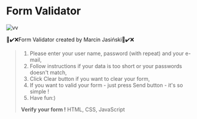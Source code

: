 # Form Validator

![vv](https://user-images.githubusercontent.com/27773815/157445371-b2e8e764-b9ea-4e6e-ba1d-cdeee1d71dc6.jpg)


📝✔️❌Form Validator created by Marcin Jasiński📝✔️❌


>1. Please enter your user name, password (with repeat) and your e-mail,
>2. Follow instructions if your data is too short or your passwords doesn't match,
>3. Click Clear button if you want to clear your form,
>4. If you want to valid your form - just press Send button - it's so simple !
>5. Have fun:)
>
><b>Verify your form !</b>
HTML, CSS, JavaScript


